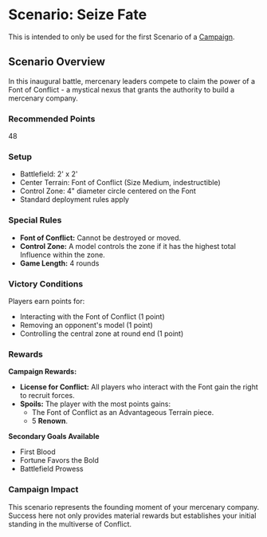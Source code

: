 # Scenario: Seize Fate

This is intended to only be used for the first Scenario of a [Campaign](../campaign.md`).

## Scenario Overview

In this inaugural battle, mercenary leaders compete to claim the power of a Font of Conflict - a mystical nexus that grants the authority to build a mercenary company.

### Recommended Points

48

### Setup
- Battlefield: 2' x 2'
- Center Terrain: Font of Conflict (Size Medium, indestructible)
- Control Zone: 4" diameter circle centered on the Font
- Standard deployment rules apply

### Special Rules

- **Font of Conflict:** Cannot be destroyed or moved.
- **Control Zone:** A model controls the zone if it has the highest total Influence within the zone.
- **Game Length:** 4 rounds

### Victory Conditions
Players earn points for:
- Interacting with the Font of Conflict (1 point)
- Removing an opponent's model (1 point)
- Controlling the central zone at round end (1 point)

### Rewards

**Campaign Rewards:**
- **License for Conflict:** All players who interact with the Font gain the right to recruit forces.
- **Spoils:** The player with the most points gains:
  - The Font of Conflict as an Advantageous Terrain piece.
  - 5 **Renown**.

**Secondary Goals Available**
- First Blood
- Fortune Favors the Bold
- Battlefield Prowess

### Campaign Impact
This scenario represents the founding moment of your mercenary company. Success here not only provides material rewards but establishes your initial standing in the multiverse of Conflict.